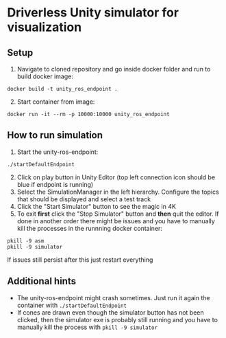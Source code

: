 # Driverless Unity simulator for visualization

## Setup
1. Navigate to cloned repository and go inside docker folder and run to build docker image:
```
docker build -t unity_ros_endpoint .
```
2. Start container from image:
```
docker run -it --rm -p 10000:10000 unity_ros_endpoint
```
## How to run simulation
1. Start the unity-ros-endpoint:
```
./startDefaultEndpoint
```
2. Click on play button in Unity Editor (top left connection icon should be blue if endpoint is running)
3. Select the SimulationManager in the left hierarchy. Configure the topics that should be displayed and select a test track
4. Click the "Start Simulator" button to see the magic in 4K
5. To exit **first** click the "Stop Simulator" button and **then** quit the editor. If done in another order there might be issues and you have to manually kill the processes in the runnning docker container:
```
pkill -9 asm
pkill -9 simulator
```
If issues still persist after this just restart everything

## Additional hints
- The unity-ros-endpoint might crash sometimes. Just run it again the container with `./startDefaultEndpoint`
- If cones are drawn even though the simulator button has not been clicked, then the simulator exe is probably still running and you have to manually kill the process with `pkill -9 simulator`
